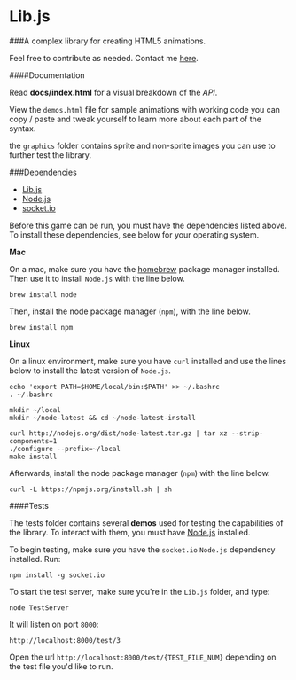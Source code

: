 Lib.js
======

###A complex library for creating HTML5 animations.  

Feel free to contribute as needed. Contact me [here](mailto:juuanv@gmail.com).

####Documentation

Read **docs/index.html** for a visual breakdown of the *API*.

View the `demos.html` file for sample animations with working code you can copy / paste and tweak yourself to learn more about each part of the syntax.

the `graphics` folder contains sprite and non-sprite images you can use to further test the library.

###Dependencies

- [Lib.js](https://github.com/juanvallejo/Lib.js)
- [Node.js](http://nodejs.org/)
- [socket.io](http://socket.io/)

Before this game can be run, you must have the dependencies listed above. To install these dependencies, see below for your operating system.

**Mac**

On a mac, make sure you have the [homebrew](http://brew.sh/) package manager installed. Then use it to install `Node.js` with the line below.
	
	brew install node

Then, install the node package manager (`npm`), with the line below.

	brew install npm

**Linux**

On a linux environment, make sure you have `curl` installed and use the lines below to install the latest version of `Node.js`.

	echo 'export PATH=$HOME/local/bin:$PATH' >> ~/.bashrc
	. ~/.bashrc
	
	mkdir ~/local
	mkdir ~/node-latest && cd ~/node-latest-install
	
	curl http://nodejs.org/dist/node-latest.tar.gz | tar xz --strip-components=1
	./configure --prefix=~/local
	make install
	
Afterwards, install the node package manager (`npm`) with the line below.
	
	curl -L https://npmjs.org/install.sh | sh

####Tests

The tests folder contains several **demos** used for testing the capabilities of the library. To interact with them, you must have [Node.js](http://nodejs.org) installed.

To begin testing, make sure you have the `socket.io` `Node.js` dependency installed. Run:

	npm install -g socket.io

To start the test server, make sure you're in the `Lib.js` folder, and type:

	node TestServer
	
It will listen on port `8000`:

	http://localhost:8000/test/3

Open the url `http://localhost:8000/test/{TEST_FILE_NUM}` depending on the test file you'd like to run.
